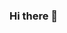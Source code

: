 ### Hi there 👋

<!--
**leonardoprimieri/leonardoprimieri** is a ✨ _special_ ✨ repository because its `README.md` (this file) appears on your GitHub profile.

Here are some ideas to get you started:

Olá seja bem vindo ao meu GitHub! Aqui você vai encontrar os projetos que ando treinando para conseguir ser melhor a cada dia.
Atualmente estou estudando `Node JS` como backend. Para frontend continuo com `HTML`, `CSS`, e `JavaScript`, mas estou dando uma olhada em `ReactJS` também!
 # Leonardo Merlo Primieri :rocket:

[![Linkedin Badge](https://img.shields.io/badge/-LinkedIn-blue?style=flat-square&logo=Linkedin&logoColor=white&link=https://www.linkedin.com/in/leonardo-merlo-primieri-534211197/)](https://www.linkedin.com/in/leonardo-merlo-primieri-534211197/)
[![Whatsapp Badge](https://img.shields.io/badge/-Whatsapp-4CA143?style=flat-square&labelColor=4CA143&logo=whatsapp&logoColor=white&link=https://api.whatsapp.com/send?phone=5554996577804&text=Olá!)](https://api.whatsapp.com/send?phone=5554996577804&text=Olá!)
[![Gmail Badge](https://img.shields.io/badge/-Gmail-c14438?style=flat-square&logo=Gmail&logoColor=white&link=mailto:leo.primieri@gmail.com)](mailto:leo.primieri@gmail.com)




